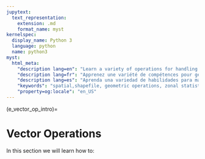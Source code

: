 ```yaml
---
jupytext:
  text_representation:
    extension: .md
    format_name: myst
kernelspec:
  display_name: Python 3
  language: python
  name: python3
myst:
  html_meta:
    "description lang=en": "Learn a variety of operations for handling shapefiles including, unions, spatial joins, zonal statistics, select by location, kernal density, and interpolation techniques like Thesesian Polgons, KNN, and Kriging."
    "description lang=fr": "Apprenez une variété de compétences pour gérer les fichiers de formes, y compris les unions, les jointures spatiales, la synthèse par polygone, la sélection par emplacement, la densité du noyau et les techniques d'interpolation telles que les polgons thèses, KNN et le krigeage."
    "description lang=es": "Aprenda una variedad de habilidades para manejar shapefiles que incluyen uniones, uniones espaciales, resumir por polígono, seleccionar por ubicación, densidad kernal y técnicas de interpolación como Thesesian Polgons, KNN y Kriging."
    "keywords": "spatial,shapefile, geometric operations, zonal statistics, select by location, interpolation"
    "property=og:locale": "en_US"
---
```


(e_vector_op_intro)=

# Vector Operations
 
In this section we will learn how to:

```{tableofcontents}
```